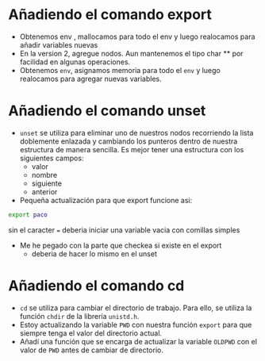 # Añadiendo el comando export
- Obtenemos env , mallocamos para todo el env y luego realocamos para 
	añadir variables nuevas
- En la version 2, agregue nodos. Aun mantenemos el tipo char ** por facilidad en algunas operaciones.
- Obtenemos `env`, asignamos memoria para todo el `env` y luego realocamos para agregar nuevas variables.


# Añadiendo el comando unset

- `unset` se utiliza para eliminar uno de nuestros nodos recorriendo la lista doblemente enlazada y cambiando los punteros dentro de nuestra estructura de manera sencilla. Es mejor tener una estructura con los siguientes campos:
	- valor
	- nombre
	- siguiente
	- anterior
- Pequeña actualización para que export funcione asi:
```bash
export paco
``` 
sin el caracter `=` deberia iniciar una variable vacia con comillas simples

- Me he pegado con la parte que checkea si existe en el export
	- deberia de hacer lo mismo en el unset 

# Añadiendo el comando cd

- `cd` se utiliza para cambiar el directorio de trabajo. Para ello, se utiliza la función `chdir` de la librería `unistd.h`.
- Estoy actualizando la variable `PWD` con nuestra función `export` para que siempre tenga el valor del directorio actual.
- Añadí una función que se encarga de actualizar la variable `OLDPWD` con el valor de `PWD` antes de cambiar de directorio.
